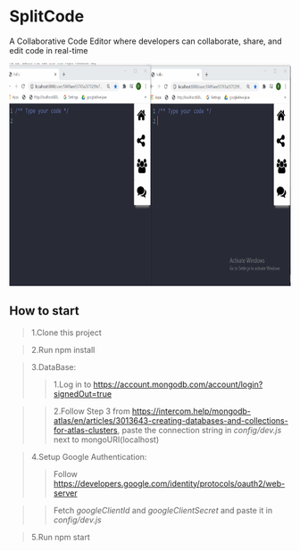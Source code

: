 # SplitCode
A Collaborative Code Editor where developers can collaborate, share, and edit code in real-time

<img src="/public/demo.gif" width="800" height="400"/>

## How to start

> 1.Clone this project  

> 2.Run npm install  


> 3.DataBase:
>> 1.Log in to https://account.mongodb.com/account/login?signedOut=true

>> 2.Follow Step 3 from https://intercom.help/mongodb-atlas/en/articles/3013643-creating-databases-and-collections-for-atlas-clusters, paste the connection string in *config/dev.js* next to mongoURI(localhost)


> 4.Setup Google Authentication:
>> Follow https://developers.google.com/identity/protocols/oauth2/web-server

>>Fetch *googleClientId* and *googleClientSecret* and paste it in *config/dev.js*


> 5.Run npm start
